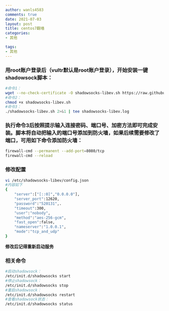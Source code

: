 ```yaml
---
author: wanls4583
comments: true
date: 2021-07-03
layout: post
title: centos7翻墙
categories:
- 其他

tags:
- 其他
---
```


### 用root账户登录后（vultr默认是root账户登录），开始安装一键shadowsock脚本：

```bash
#命令1：
wget --no-check-certificate -O shadowsocks-libev.sh https://raw.githubusercontent.com/wanls4583/wanls4583.github.io/master/code/shadowsocks/shadowsocks-libev.sh
#命令2：
chmod +x shadowsocks-libev.sh
#命令3：
./shadowsocks-libev.sh 2>&1 | tee shadowsocks-libev.log
```

### 执行命令3后按照提示输入连接密码、端口号、加密方法即可完成安装。脚本将自动把输入的端口号添加到防火墙，如果后续需要修改了端口，可用如下命令添加防火墙：

```bash
firewall-cmd --permanent --add-port=8080/tcp
firewall-cmd --reload
```

### 修改配置

```bash
vi /etc/shadowsocks-libev/config.json
#内容如下
{
    "server":["[::0]","0.0.0.0"],
    "server_port":12620,
    "password":"520131",.
    "timeout":300,
    "user":"nobody",
    "method":"aes-256-gcm",
    "fast_open":false,
    "nameserver":"1.0.0.1",
    "mode":"tcp_and_udp"
}
```
**修改后记得重新启动服务**

### 相关命令

```bash
#启动shadowsock：
/etc/init.d/shadowsocks start
#停止shadowsock：
/etc/init.d/shadowsocks stop
#重启shadowsock：
/etc/init.d/shadowsocks restart
#查看shadowsock状态：
/etc/init.d/shadowsocks status
```




